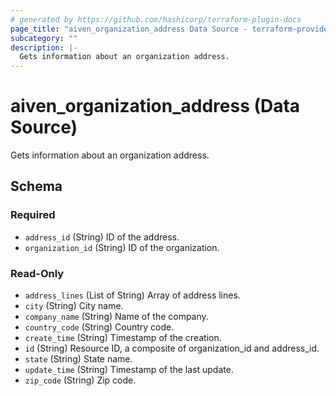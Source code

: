 ```yaml
---
# generated by https://github.com/hashicorp/terraform-plugin-docs
page_title: "aiven_organization_address Data Source - terraform-provider-aiven"
subcategory: ""
description: |-
  Gets information about an organization address.
---
```


# aiven_organization_address (Data Source)

Gets information about an organization address.



<!-- schema generated by tfplugindocs -->
## Schema

### Required

- `address_id` (String) ID of the address.
- `organization_id` (String) ID of the organization.

### Read-Only

- `address_lines` (List of String) Array of address lines.
- `city` (String) City name.
- `company_name` (String) Name of the company.
- `country_code` (String) Country code.
- `create_time` (String) Timestamp of the creation.
- `id` (String) Resource ID, a composite of organization_id and address_id.
- `state` (String) State name.
- `update_time` (String) Timestamp of the last update.
- `zip_code` (String) Zip code.
